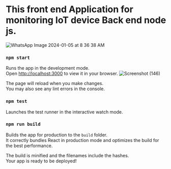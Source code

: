  # This front end Application  for monitoring IoT device Back end node js.

![WhatsApp Image 2024-01-05 at 8 36 38 AM](https://github.com/Rajkumarkanthasamy/IoT-Center/assets/143165337/8dd1531f-1e43-4917-9585-b48ac730fdbc)



### `npm start`

Runs the app in the development mode.\
Open [http://localhost:3000](http://localhost:3000) to view it in your browser.
![Screenshot (146)](https://github.com/Rajkumarkanthasamy/IoT-Center/assets/143165337/fe066ee4-ca2c-426f-98da-80bbeaf024d0)

The page will reload when you make changes.\
You may also see any lint errors in the console.

### `npm test`

Launches the test runner in the interactive watch mode.

### `npm run build`

Builds the app for production to the `build` folder.\
It correctly bundles React in production mode and optimizes the build for the best performance.

The build is minified and the filenames include the hashes.\
Your app is ready to be deployed!




